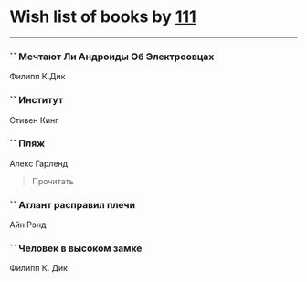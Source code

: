 # Wish list of books by [111](https://my.mail.ru/mail/bytyavka94/)
---

### `` Мечтают Ли Андроиды Об Электроовцах
Филипп К.Дик

### `` Институт
Стивен Кинг

### `` Пляж
Алекс Гарленд
> Прочитать

### `` Атлант расправил плечи
Айн Рэнд

### `` Человек в высоком замке
Филипп К. Дик


